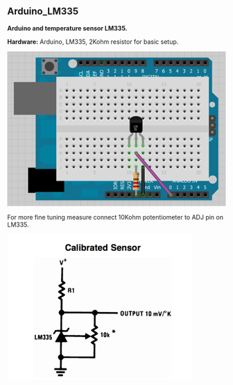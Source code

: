 ## Arduino_LM335

**Arduino and temperature sensor LM335.**

**Hardware:** Arduino, LM335, 2Kohm resistor for basic setup.

![alt tag](https://github.com/dobrishinov/Arduino_LM335/blob/master/Scheme.png?raw=true)

For more fine tuning measure connect 10Kohm potentiometer to ADJ pin on LM335.

![alt tag](https://github.com/dobrishinov/Arduino_LM335/blob/master/Scheme_with_potenciometer_for_calibration.png?raw=true)